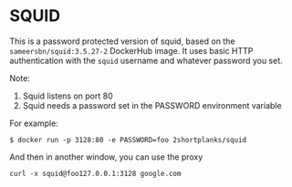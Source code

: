 # SQUID

This is a password protected version of squid, based on the
`sameersbn/squid:3.5.27-2` DockerHub image.  It uses basic HTTP authentication
with the `squid` username and whatever password you set.

Note:

1. Squid listens on port 80
2. Squid needs a password set in the PASSWORD environment variable

For example:

```
$ docker run -p 3128:80 -e PASSWORD=foo 2shortplanks/squid
```

And then in another window, you can use the proxy

```
curl -x squid@foo127.0.0.1:3128 google.com
```

